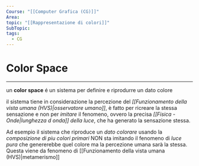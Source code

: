 ```yaml
---
Course: "[[Computer Grafica (CG)]]"
Area: 
topic: "[[Rappresentazione di colori]]"
SubTopic: 
tags:
  - CG
---
```



# Color Space
---
un __color space__ é un sistema per definire e riprodurre un dato colore

il sistema tiene in considerazione la percezione del _[[Funzionamento della vista umana (HVS)|osservatore umano]]_, è fatto per ricreare la stessa sensazione e non per _imitare_ il fenomeno, ovvero la precisa _[[Fisica - Onde|lunghezza d onda]] della luce_, che ha generato la sensazione stessa.

Ad esempio il sistema che riproduce un _dato colorare_ usando la _composizione di piu colori primari_ NON sta imitando il fenomeno di _luce pura_ che genererebbe quel colore ma la percezione umana sarà la stessa. Questa viene da fenomeno di [[Funzionamento della vista umana (HVS)|metamerismo]] 